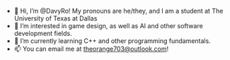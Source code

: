 - 👋 Hi, I’m @DavyRo! My pronouns are he/they, and I am a student at The University of Texas at Dallas
- 👀 I’m interested in game design, as well as AI and other software development fields.
- 🌱 I’m currently learning C++ and other programming fundamentals.
- 📫 You can email me at theorange703@outlook.com!

<!---
DavyRo/DavyRo is a ✨ special ✨ repository because its `README.md` (this file) appears on your GitHub profile.
You can click the Preview link to take a look at your changes.
--->
